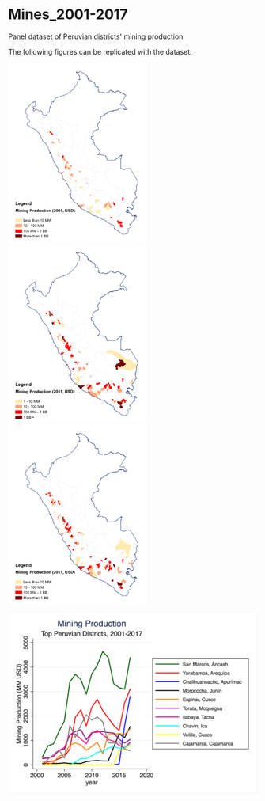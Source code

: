 # Mines_2001-2017

Panel dataset of Peruvian districts' mining production

The following figures can be replicated with the dataset:

<p float="left">
  <img src="images/Mining_Dists_2001.png" width="280" />
  <img src="images/Mining_Dists_2011.png" width="280" /> 
  <img src="images/Mining_Dists_2017.png" width="280" /> 
</p>

![](images/dists_lines.png)
